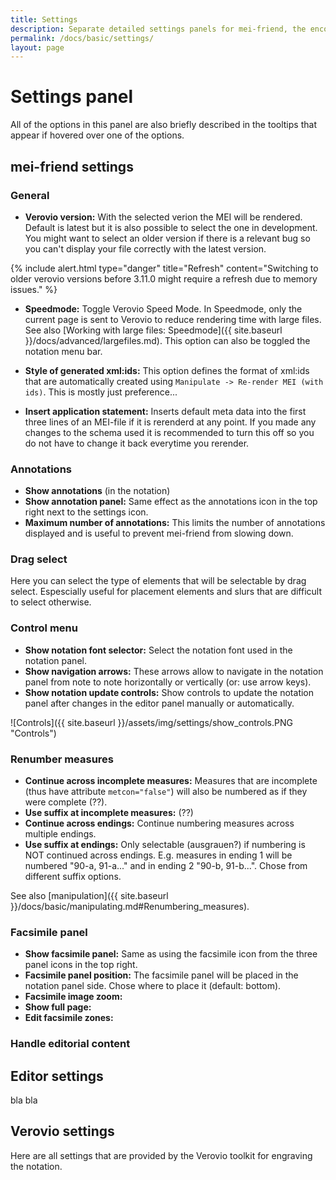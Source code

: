 ```yaml
---
title: Settings
description: Separate detailed settings panels for mei-friend, the encoding editor, and the notation engraver Verovio
permalink: /docs/basic/settings/
layout: page
---
```

# Settings panel

All of the options in this panel are also briefly described in the tooltips that appear if hovered over one of the options.

## mei-friend settings

### General

- **Verovio version:** With the selected verion the MEI will be rendered. Default is latest but it is also possible to select the one in development. You might want to select an older version if there is a relevant bug so you can't display your file correctly with the latest version.

{% include alert.html type="danger" title="Refresh" content="Switching to older verovio versions before 3.11.0 might require a refresh due to memory issues." %}

- **Speedmode:** Toggle Verovio Speed Mode. In Speedmode, only the current page is sent to Verovio to reduce rendering time with large files. See also [Working with large files: Speedmode]({{ site.baseurl }}/docs/advanced/largefiles.md). This option can also be toggled the notation menu bar.

- **Style of generated xml:ids:** This option defines the format of xml:ids that are automatically created using `Manipulate -> Re-render MEI (with ids)`. This is mostly just preference...

- **Insert application statement:** Inserts default meta data into the first three lines of an MEI-file if it is rerenderd at any point. If you made any changes to the schema used it is recommended to turn this off so you do not have to change it back everytime you rerender.

### Annotations

- **Show annotations** (in the notation) 
- **Show annotation panel:** Same effect as the annotations icon in the top right next to the settings icon.
- **Maximum number of annotations:** This limits the number of annotations displayed and is useful to prevent mei-friend from slowing down.

### Drag select

Here you can select the type of elements that will be selectable by drag select. Espescially useful for placement elements and slurs that are difficult to select otherwise.

### Control menu

- **Show notation font selector:** Select the notation font used in the notation panel.
- **Show navigation arrows:** These arrows allow to navigate in the notation panel from note to note horizontally or vertically (or: use arrow keys).
- **Show notation update controls:** Show controls to update the notation panel after changes in the editor panel manually or automatically.

![Controls]({{ site.baseurl }}/assets/img/settings/show_controls.PNG "Controls")

### Renumber measures

- **Continue across incomplete measures:** Measures that are incomplete (thus have attribute `metcon="false"`) will also be numbered as if they were complete (??).
- **Use suffix at incomplete measures:** (??)
- **Continue across endings:** Continue numbering measures across multiple endings.
- **Use suffix at endings:** Only selectable (ausgrauen?) if numbering is NOT continued across endings. E.g. measures in ending 1 will be numbered "90-a, 91-a..." and in ending 2 "90-b, 91-b...". Chose from different suffix options.

See also [manipulation]({{ site.baseurl }}/docs/basic/manipulating.md#Renumbering_measures).

### Facsimile panel

- **Show facsimile panel:** Same as using the facsimile icon from the three panel icons in the top right.
- **Facsimile panel position:** The facsimile panel will be placed in the notation panel side. Chose where to place it (default: bottom).
- **Facsimile image zoom:** 
- **Show full page:**
- **Edit facsimile zones:**

### Handle editorial content


## Editor settings

bla bla

## Verovio settings

Here are all settings that are provided by the Verovio toolkit for engraving the notation.

